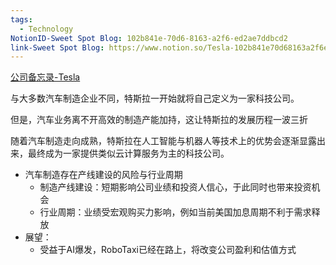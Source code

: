 ```yaml
---
tags:
  - Technology
NotionID-Sweet Spot Blog: 102b841e-70d6-8163-a2f6-ed2ae7ddbcd2
link-Sweet Spot Blog: https://www.notion.so/Tesla-102b841e70d68163a2f6ed2ae7ddbcd2
---
```

[公司备忘录-Tesla](https://docs.google.com/spreadsheets/d/1WTsjE0Ojbr5QSMItKrsIIRQLB6PnB0yjrE4NSl1Q8mA/edit#gid=0)

与大多数汽车制造企业不同，特斯拉一开始就将自己定义为一家科技公司。

但是，汽车业务离不开高效的制造产能加持，这让特斯拉的发展历程一波三折

随着汽车制造走向成熟，特斯拉在人工智能与机器人等技术上的优势会逐渐显露出来，最终成为一家提供类似云计算服务为主的科技公司。

- 汽车制造存在产线建设的风险与行业周期
    - 制造产线建设：短期影响公司业绩和投资人信心，于此同时也带来投资机会
    - 行业周期：业绩受宏观购买力影响，例如当前美国加息周期不利于需求释放
- 展望：
    - 受益于AI爆发，RoboTaxi已经在路上，将改变公司盈利和估值方式
